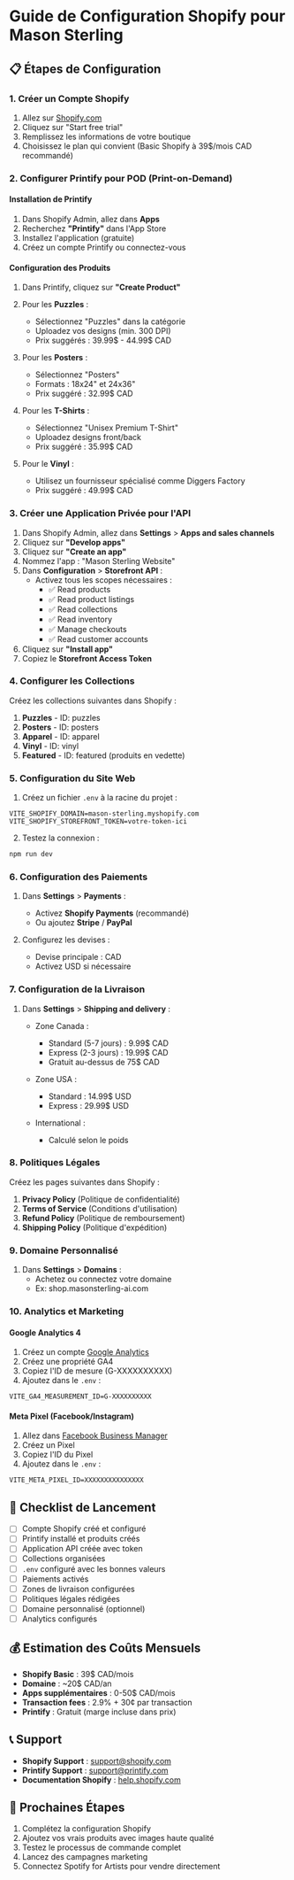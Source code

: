 # Guide de Configuration Shopify pour Mason Sterling

## 📋 Étapes de Configuration

### 1. Créer un Compte Shopify
1. Allez sur [Shopify.com](https://www.shopify.com/)
2. Cliquez sur "Start free trial"
3. Remplissez les informations de votre boutique
4. Choisissez le plan qui convient (Basic Shopify à 39$/mois CAD recommandé)

### 2. Configurer Printify pour POD (Print-on-Demand)

#### Installation de Printify
1. Dans Shopify Admin, allez dans **Apps**
2. Recherchez **"Printify"** dans l'App Store
3. Installez l'application (gratuite)
4. Créez un compte Printify ou connectez-vous

#### Configuration des Produits
1. Dans Printify, cliquez sur **"Create Product"**
2. Pour les **Puzzles** :
   - Sélectionnez "Puzzles" dans la catégorie
   - Uploadez vos designs (min. 300 DPI)
   - Prix suggérés : 39.99$ - 44.99$ CAD

3. Pour les **Posters** :
   - Sélectionnez "Posters" 
   - Formats : 18x24" et 24x36"
   - Prix suggéré : 32.99$ CAD

4. Pour les **T-Shirts** :
   - Sélectionnez "Unisex Premium T-Shirt"
   - Uploadez designs front/back
   - Prix suggéré : 35.99$ CAD

5. Pour le **Vinyl** :
   - Utilisez un fournisseur spécialisé comme Diggers Factory
   - Prix suggéré : 49.99$ CAD

### 3. Créer une Application Privée pour l'API

1. Dans Shopify Admin, allez dans **Settings** > **Apps and sales channels**
2. Cliquez sur **"Develop apps"**
3. Cliquez sur **"Create an app"**
4. Nommez l'app : "Mason Sterling Website"
5. Dans **Configuration** > **Storefront API** :
   - Activez tous les scopes nécessaires :
     - ✅ Read products
     - ✅ Read product listings
     - ✅ Read collections
     - ✅ Read inventory
     - ✅ Manage checkouts
     - ✅ Read customer accounts
6. Cliquez sur **"Install app"**
7. Copiez le **Storefront Access Token**

### 4. Configurer les Collections

Créez les collections suivantes dans Shopify :
1. **Puzzles** - ID: puzzles
2. **Posters** - ID: posters  
3. **Apparel** - ID: apparel
4. **Vinyl** - ID: vinyl
5. **Featured** - ID: featured (produits en vedette)

### 5. Configuration du Site Web

1. Créez un fichier `.env` à la racine du projet :
```env
VITE_SHOPIFY_DOMAIN=mason-sterling.myshopify.com
VITE_SHOPIFY_STOREFRONT_TOKEN=votre-token-ici
```

2. Testez la connexion :
```bash
npm run dev
```

### 6. Configuration des Paiements

1. Dans **Settings** > **Payments** :
   - Activez **Shopify Payments** (recommandé)
   - Ou ajoutez **Stripe** / **PayPal**
   
2. Configurez les devises :
   - Devise principale : CAD
   - Activez USD si nécessaire

### 7. Configuration de la Livraison

1. Dans **Settings** > **Shipping and delivery** :
   - Zone Canada : 
     - Standard (5-7 jours) : 9.99$ CAD
     - Express (2-3 jours) : 19.99$ CAD
     - Gratuit au-dessus de 75$ CAD
   
   - Zone USA :
     - Standard : 14.99$ USD
     - Express : 29.99$ USD
   
   - International :
     - Calculé selon le poids

### 8. Politiques Légales

Créez les pages suivantes dans Shopify :
1. **Privacy Policy** (Politique de confidentialité)
2. **Terms of Service** (Conditions d'utilisation)
3. **Refund Policy** (Politique de remboursement)
4. **Shipping Policy** (Politique d'expédition)

### 9. Domaine Personnalisé

1. Dans **Settings** > **Domains** :
   - Achetez ou connectez votre domaine
   - Ex: shop.masonsterling-ai.com

### 10. Analytics et Marketing

#### Google Analytics 4
1. Créez un compte [Google Analytics](https://analytics.google.com/)
2. Créez une propriété GA4
3. Copiez l'ID de mesure (G-XXXXXXXXXX)
4. Ajoutez dans le `.env` :
```env
VITE_GA4_MEASUREMENT_ID=G-XXXXXXXXXX
```

#### Meta Pixel (Facebook/Instagram)
1. Allez dans [Facebook Business Manager](https://business.facebook.com/)
2. Créez un Pixel
3. Copiez l'ID du Pixel
4. Ajoutez dans le `.env` :
```env
VITE_META_PIXEL_ID=XXXXXXXXXXXXXXX
```

## 🎯 Checklist de Lancement

- [ ] Compte Shopify créé et configuré
- [ ] Printify installé et produits créés
- [ ] Application API créée avec token
- [ ] Collections organisées
- [ ] `.env` configuré avec les bonnes valeurs
- [ ] Paiements activés
- [ ] Zones de livraison configurées
- [ ] Politiques légales rédigées
- [ ] Domaine personnalisé (optionnel)
- [ ] Analytics configurés

## 💰 Estimation des Coûts Mensuels

- **Shopify Basic** : 39$ CAD/mois
- **Domaine** : ~20$ CAD/an
- **Apps supplémentaires** : 0-50$ CAD/mois
- **Transaction fees** : 2.9% + 30¢ par transaction
- **Printify** : Gratuit (marge incluse dans prix)

## 📞 Support

- **Shopify Support** : support@shopify.com
- **Printify Support** : support@printify.com
- **Documentation Shopify** : [help.shopify.com](https://help.shopify.com/)

## 🚀 Prochaines Étapes

1. Complétez la configuration Shopify
2. Ajoutez vos vrais produits avec images haute qualité
3. Testez le processus de commande complet
4. Lancez des campagnes marketing
5. Connectez Spotify for Artists pour vendre directement